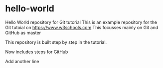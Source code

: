 # hello-world
Hello World repository for Git tutorial
This is an example repository for the Git tutoial on https://www.w3schools.com
This focusses mainly on Git and GitHub as master


This repository is built step by step in the tutorial. 

Now includes steps for GitHub

Add another line